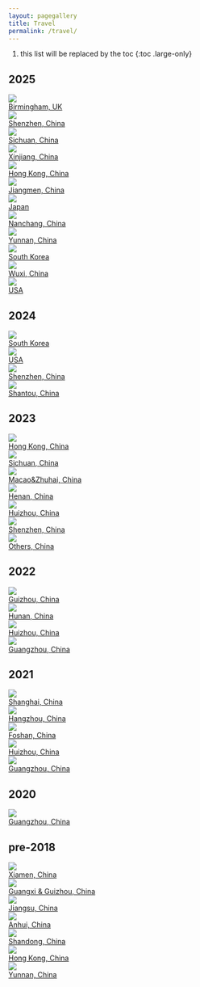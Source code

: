```yaml
---
layout: pagegallery
title: Travel
permalink: /travel/
---
```


1. this list will be replaced by the toc
{:toc .large-only}

## 2025

<div class="gallery-grid" >
  <div class="card">
    <div class="image-overlay-container">
      <a href="/travel/birmingham2025">
        <img src="https://travelfigure.rayleigh-lin.top/2025/BirminghamC/_RAY8926.webp"/>
        <div class="card-text">Birmingham, UK</div>
      </a>
    </div>
  </div>
  <div class="card">
    <div class="image-overlay-container">
      <a href="/travel/shenzhen2025/">
        <img src="https://travelfigure.rayleigh-lin.top/2025/ShenzhenC/_RAY8816.webp"/>
        <div class="card-text">Shenzhen, China</div>
      </a>
    </div>
  </div>
<div class="card">
    <div class="image-overlay-container">
      <a href="/travel/sichuan2025/">
        <img src="https://travelfigure.rayleigh-lin.top/2025/SichuanC/_RAY8620-已增强-降噪.webp"/>
        <div class="card-text">Sichuan, China</div>
      </a>
    </div>
  </div>
<div class="card">
    <div class="image-overlay-container">
      <a href="/travel/xinjiang2025/">
        <img src="https://travelfigure.rayleigh-lin.top/2025/XinjiangC/_RAY7065-已增强-降噪.webp"/>
        <div class="card-text">Xinjiang, China</div>
      </a>
    </div>
  </div>
<div class="card">
    <div class="image-overlay-container">
      <a href="/travel/hongkong2025/">
        <img src="https://travelfigure.rayleigh-lin.top/2025/HongkongC/_RAY6287.webp"/>
        <div class="card-text">Hong Kong, China</div>
      </a>
    </div>
  </div>
<div class="card">
    <div class="image-overlay-container">
      <a href="/travel/jiangmen2025/">
        <img src="https://travelfigure.rayleigh-lin.top/2025/JiangmenC/_RAY6709.webp"/>
        <div class="card-text">Jiangmen, China</div>
      </a>
    </div>
  </div>
  <div class="card">
    <div class="image-overlay-container">
      <a href="/travel/japan2025/">
        <img src="https://hobbyfigure.rayleigh-lin.top/2025JapanC/_RAY5622.webp"/>
        <div class="card-text">Japan</div>
      </a>
    </div>
  </div>
  <div class="card">
    <div class="image-overlay-container">
      <a href="/travel/nanchang2025/">
        <img src="https://hobbyfigure.rayleigh-lin.top/2025NanchangC/_RAY4793.webp"/>
        <div class="card-text">Nanchang, China</div>
      </a>
    </div>
  </div>
  <div class="card">
    <div class="image-overlay-container">
      <a href="/travel/yunnan2025/">
        <img src="https://hobbyfigure.rayleigh-lin.top/2025YunnanC/_RAY4077.webp"/>
        <div class="card-text">Yunnan, China</div>
      </a>
    </div>
  </div>
  <div class="card">
    <div class="image-overlay-container">
      <a href="/travel/korea2025/">
        <img src="https://hobbyfigure.rayleigh-lin.top/2025DaeguC/_RAY0228.webp"/>
        <div class="card-text">South Korea</div>
      </a>
    </div>
  </div>
  <div class="card">
    <div class="image-overlay-container">
      <a href="/travel/wuxi2025/">
        <img src="https://hobbyfigure.rayleigh-lin.top/2025WuxiC/_RAY1686.webp"/>
        <div class="card-text">Wuxi, China</div>
      </a>
    </div>
  </div>
  <div class="card">
    <div class="image-overlay-container">
      <a href="/travel/usa2025/">
        <img src="https://hobbyfigure.rayleigh-lin.top/2025NewYorkC/_RAY2385.webp"/>
        <div class="card-text">USA</div>
      </a>
    </div>
  </div>
</div>

## 2024

<div class="gallery-grid" >
  <div class="card">
    <div class="image-overlay-container">
      <a href="/travel/korea2024/">
        <img src="https://hobbyfigure.rayleigh-lin.top/2024seoulc/_RAY9435.webp"/>
        <div class="card-text">South Korea</div>
      </a>
    </div>
  </div>
  <div class="card">
    <div class="image-overlay-container">
      <a href="/travel/usa2024/">
        <img src="https://hobbyfigure.rayleigh-lin.top/2024usa2c/_RAY6088.webp"/>
        <div class="card-text">USA</div>
      </a>
    </div>
  </div>
  <div class="card">
    <div class="image-overlay-container">
      <a href="/travel/shenzhen2024/">
        <img src="https://hobbyfigure.rayleigh-lin.top/shenzhen2024-1c/_RAY5114.webp"/>
        <div class="card-text">Shenzhen, China</div>
      </a>
    </div>
  </div>
  <div class="card">
    <div class="image-overlay-container">
      <a href="/travel/shantou2024/">
        <img src="https://hobbyfigure.rayleigh-lin.top/2024shantouc/_RAY5431.webp"/>
        <div class="card-text">Shantou, China</div>
      </a>
    </div>
  </div>
</div>

## 2023

<div class="gallery-grid" >
  <div class="card">
    <div class="image-overlay-container">
      <a href="/travel/hongkong2023/">
        <img src="https://hobbyfigure.rayleigh-lin.top/hongkong2023c/_RAY4539.webp"/>
        <div class="card-text">Hong Kong, China</div>
      </a>
    </div>
  </div>
  <div class="card">
    <div class="image-overlay-container">
      <a href="/travel/sichuan2023/">
        <img src="https://hobbyfigure.rayleigh-lin.top/sichuan2023c/_RAY4361.webp"/>
        <div class="card-text">Sichuan, China</div>
      </a>
    </div>
  </div>
  <div class="card">
    <div class="image-overlay-container" >
      <a href="/travel/macao2023/">
        <img src="https://hobbyfigure.rayleigh-lin.top/macao2023c/_RAY3477.webp"/>
        <div class="card-text">Macao&Zhuhai, China</div>
      </a>
    </div>
  </div>
  <div class="card">
    <div class="image-overlay-container">
      <a href="/travel/henan2023/">
        <img src="https://hobbyfigure.rayleigh-lin.top/henan2023c/_RAY3341.webp"/>
        <div class="card-text">Henan, China</div>
      </a>
    </div>
  </div>
  <div class="card">
    <div class="image-overlay-container">
      <a href="/travel/huizhou2023/">
        <img src="https://hobbyfigure.rayleigh-lin.top/huizhou2023c/_RAY2285.webp"/>
        <div class="card-text">Huizhou, China</div>
      </a>
    </div>
  </div>
  <div class="card">
    <div class="image-overlay-container">
        <a href="/travel/shenzhen2023/">
        <img src="https://hobbyfigure.rayleigh-lin.top/shenzhen2023c/_RAY1712-已增强-NR.webp"/>
        <div class="card-text">Shenzhen, China</div>
      </a>
    </div>
  </div>
  <div class="card">
    <div class="image-overlay-container">
      <a href="/travel/other2023/">
        <img src="https://hobbyfigure.rayleigh-lin.top/guangdong2023c/_RAY2636.webp"/>
        <div class="card-text">Others, China</div>
      </a>
    </div>
  </div>
</div>

## 2022

<div class="gallery-grid" >
  <div class="card">
    <div class="image-overlay-container">
      <a href="/travel/guizhou2022/">
        <img src="https://hobbyfigure.rayleigh-lin.top/2022guizhouc/_DSC0677.webp"/>
        <div class="card-text">Guizhou, China</div>
      </a>
    </div>
  </div>
  <div class="card">
    <div class="image-overlay-container">
      <a href="/travel/hunan2022/">
        <img src="https://hobbyfigure.rayleigh-lin.top/2022HunanC/_MG_2475.webp"/>
        <div class="card-text">Hunan, China</div>
      </a>
    </div>
  </div>
  <div class="card">
    <div class="image-overlay-container">
      <a href="/travel/huizhou2022/">
        <img src="https://hobbyfigure.rayleigh-lin.top/2022HuizhouC/_DSC1165.webp"/>
        <div class="card-text">Huizhou, China</div>
      </a>
    </div>
  </div>
  <div class="card">
    <div class="image-overlay-container">
      <a href="/travel/guangzhou2022/">
        <img src="https://hobbyfigure.rayleigh-lin.top/2022GuangzhouC/火炉山白天.webp"/>
        <div class="card-text">Guangzhou, China</div>
      </a>
    </div>
  </div>
</div>

## 2021

<div class="gallery-grid" >
  <div class="card">
    <div class="image-overlay-container">
      <a href="/travel/shanghai2021/">
        <img src="https://hobbyfigure.rayleigh-lin.top/2021ShanghaiC/IMG_0751.webp"/>
        <div class="card-text">Shanghai, China</div>
      </a>
    </div>
  </div>
  <div class="card">
    <div class="image-overlay-container">
      <a href="/travel/hangzhou2021/">
        <img src="https://hobbyfigure.rayleigh-lin.top/2021HangzhouC/IMG_1046.webp"/>
        <div class="card-text">Hangzhou, China</div>
      </a>
    </div>
  </div>
  <div class="card">
    <div class="image-overlay-container">
      <a href="/travel/foshan2021/">
        <img src="https://hobbyfigure.rayleigh-lin.top/2021FoshanC/_MG_9917.webp"/>
        <div class="card-text">Foshan, China</div>
      </a>
    </div>
  </div>
  <div class="card">
    <div class="image-overlay-container">
      <a href="/travel/huizhou2021/">
        <img src="https://hobbyfigure.rayleigh-lin.top/2021HuizhouC/_MG_9813.webp"/>
        <div class="card-text">Huizhou, China</div>
      </a>
    </div>
  </div>
  <div class="card">
    <div class="image-overlay-container">
      <a href="/travel/guangzhou2021/">
        <img src="https://hobbyfigure.rayleigh-lin.top/2021GuangzhouC/_MG_1493.webp"/>
        <div class="card-text">Guangzhou, China</div>
      </a>
    </div>
  </div>
</div>

## 2020

<div class="gallery-grid" >
  <div class="card">
    <div class="image-overlay-container">
      <a href="/travel/guangzhou2020/">
        <img src="https://hobbyfigure.rayleigh-lin.top/2020GuangzhouC/IMG_9056.webp"/>
        <div class="card-text">Guangzhou, China</div>
      </a>
    </div>
  </div>
</div>

## pre-2018

<div class="gallery-grid" >
  <div class="card">
    <div class="image-overlay-container">
      <a href="/travel/xiamen2018/">
        <img src="https://hobbyfigure.rayleigh-lin.top/2018XiamenC/IMG_20180620_084347.webp"/>
        <div class="card-text">Xiamen, China</div>
      </a>
    </div>
  </div>
  <div class="card">
    <div class="image-overlay-container">
      <a href="/travel/guangxi2015/">
        <img src="https://hobbyfigure.rayleigh-lin.top/2015GuangxiC/IMG_20150803_104454.webp"/>
        <div class="card-text">Guangxi & Guizhou, China</div>
      </a>
    </div>
  </div>
  <div class="card">
    <div class="image-overlay-container">
      <a href="/travel/jiangsu2015/">
        <img src="https://hobbyfigure.rayleigh-lin.top/2015JiangsuC/IMG_20150725_152605_HDR.webp"/>
        <div class="card-text">Jiangsu, China</div>
      </a>
    </div>
  </div>
  <div class="card">
    <div class="image-overlay-container">
      <a href="/travel/anhui2014/">
        <img src="https://hobbyfigure.rayleigh-lin.top/2014AnhuiC/IMG_5180(1).webp"/>
        <div class="card-text">Anhui, China</div>
      </a>
    </div>
  </div>
  <div class="card">
    <div class="image-overlay-container">
      <a href="/travel/shandong2013/">
        <img src="https://hobbyfigure.rayleigh-lin.top/2013ShandongC/DSC01121.webp"/>
        <div class="card-text">Shandong, China</div>
      </a>
    </div>
  </div>
  <div class="card">
    <div class="image-overlay-container">
      <a href="/travel/hongkong2011/">
        <img src="https://hobbyfigure.rayleigh-lin.top/2011HongkongC/DSC00053.webp"/>
        <div class="card-text">Hong Kong, China</div>
      </a>
    </div>
  </div>
  <div class="card">
    <div class="image-overlay-container">
      <a href="/travel/yunnan2010/">
        <img src="https://hobbyfigure.rayleigh-lin.top/2010YunnanC/SAM_0142.webp"/>
        <div class="card-text">Yunnan, China</div>
      </a>
    </div>
  </div>
</div>